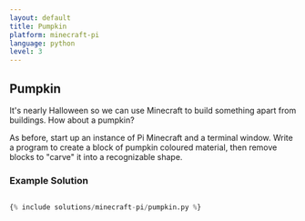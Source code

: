 ```yaml
---
layout: default
title: Pumpkin
platform: minecraft-pi
language: python
level: 3
---
```

## Pumpkin

It's nearly Halloween so we can use Minecraft to build something apart from
buildings. How about a pumpkin?

As before, start up an instance of Pi Minecraft and a terminal window. Write a program to create a block of pumpkin coloured material, then remove blocks to "carve" it into a recognizable shape.


### Example Solution

```python

{% include solutions/minecraft-pi/pumpkin.py %}

```
